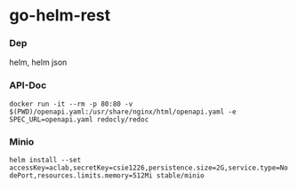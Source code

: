 # go-helm-rest
  
### Dep
helm, helm json

### API-Doc
`docker run -it --rm -p 80:80 -v $(PWD)/openapi.yaml:/usr/share/nginx/html/openapi.yaml -e SPEC_URL=openapi.yaml redocly/redoc`
  
### Minio
`helm install --set accessKey=aclab,secretKey=csie1226,persistence.size=2G,service.type=NodePort,resources.limits.memory=512Mi stable/minio`